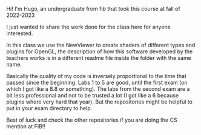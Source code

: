 Hi! I'm Hugo, an undergraduate from fib that took this course at fall of 2022-2023 

I just wanted to share the work done for the class here for anyone interested.

In this class we use the NewViewer to create shaders of different types and plugins for 
OpenGL, the description of how this software developed by the teachers works is in a
different readme file inside the folder with the same name.

Basically the quality of my code is inversely proportional to the time that passed since
the beginning. Labs 1 to 5 are good, until the first exam (on which I got like a 8.8 or 
something). The labs from the second exam are a bit less professional and not to be trusted 
a lot (I got like a 6 because plugins where very hard that year). But the repositories might 
be helpful to put in your exam directory to help.

Best of luck and check the other repositories if you are doing the CS mention at FIB!!
